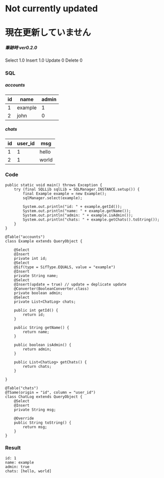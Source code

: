 
# Not currently updated
# 現在更新していません

##### 筆跡時 ver0.2.0

Select 1.0
Insert 1.0
Update 0
Delete 0

### SQL
##### accounts

| id | name | admin |
----|----|----
| 1 | example | 1
| 2 | john | 0

##### chats

| id | user_id | msg |
----|----|----
| 1 | 1 | hello
| 2 | 1 | world

### Code
~~~
public static void main() throws Exception {
	try (final SQLLib sqlLib = SQLManager.INSTANCE.setup()) {
		final Example example = new Example();
		sqlManager.select(example);

		System.out.println("id: " + example.getId());
		System.out.println("name: " + example.getName());
		System.out.println("admin: " + example.isAdmin());
		System.out.println("chats: " + example.getChats().toString());
	}
}

@Table("accounts")
class Example extends QueryObject {
	
	@Select
	@Insert
	private int id;
	@Select
	@Sif(type = SifType.EQUALS, value = "example")
	@Insert
	private String name;
	@Select
	@Insert(update = true) // update = deplicate update
	@Converter(BooleanConverter.class)
	private boolean admin;
	@Select
	private List<ChatLog> chats;

	public int getId() {
		return id;
	}

	public String getName() {
		return name;
	}

	public boolean isAdmin() {
		return admin;
	}

	public List<ChatLog> getChats() {
		return chats;
	}

}

@Table("chats")
@TSame(origin = "id", column = "user_id")
class ChatLog extends QueryObject {
	@Select
	@Insert
	private String msg;

	@Override
	public String toString() {
		return msg;
	}
}
~~~

### Result
~~~
id: 1
name: example
admin: true
chats: [hello, world]
~~~
